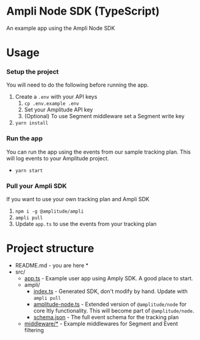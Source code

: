 # Ampli Node SDK (TypeScript)
An example app using the Ampli Node SDK

# Usage

### Setup the project
You will need to do the following before running the app.
1. Create a `.env` with your API keys
   1. `cp .env.example .env`
   2. Set your Amplitude API key
   3. (Optional) To use Segment middleware set a Segment write key
2. `yarn install`

### Run the app
You can run the app using the events from our sample tracking plan.
This will log events to your Amplitude project.
* `yarn start`

### Pull your Ampli SDK
If you want to use your own tracking plan and Ampli SDK
1. `npm i -g @amplitude/ampli`
2. `ampli pull`
3. Update `app.ts` to use the events from your tracking plan

# Project structure
* README.md - you are here *
* src/ 
  * [app.ts][1] - Example user app using Amply SDK. A good place to start.
  * ampli/
    * [index.ts][2] - Generated SDK, don't modify by hand. Update with `ampli pull`
    * [amplitude-node.ts][3] - Extended version of `@amplitude/node` for core Itly functionality.
      This will become part of `@amplitude/node`.
    * [schema.json][4] - The full event schema for the tracking plan
  * [middleware/*][5] - Example middlewares for Segment and Event filtering

[1]: https://github.com/amplitude/ampli-examples/blob/main/node/typescript/src/app.ts
[2]: https://github.com/amplitude/ampli-examples/blob/main/node/typescript/src/ampli/index.ts
[3]: https://github.com/amplitude/ampli-examples/blob/main/node/typescript/src/ampli/amplitude-node.ts
[4]: https://github.com/amplitude/ampli-examples/blob/main/node/typescript/src/ampli/schema.json
[5]: https://github.com/amplitude/ampli-examples/blob/main/node/typescript/src/middleware
